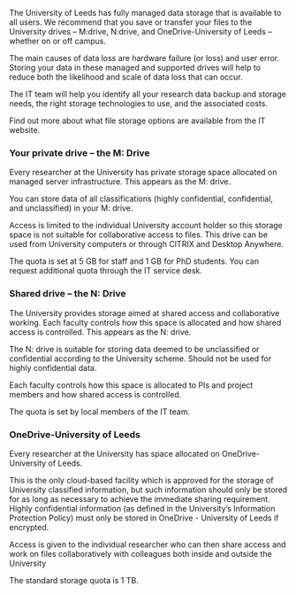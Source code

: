 The University of Leeds has fully managed data storage that is available to all users. We recommend that you save or transfer your files to the University drives – M:drive, N:drive, and OneDrive-University of Leeds – whether on or off campus.

The main causes of data loss are hardware failure (or loss) and user error. Storing your data in these managed and supported drives will help to reduce both the likelihood and scale of data loss that can occur.

The IT team will help you identify all your research data backup and storage needs, the right storage technologies to use, and the associated costs.

Find out more about what file storage options are available from the IT website.

### Your private drive – the M: Drive

Every researcher at the University has private storage space allocated on managed server infrastructure. This appears as the M: drive.

You can store data of all classifications (highly confidential, confidential, and unclassified) in your M: drive.

Access is limited to the individual University account holder so this storage space is not suitable for collaborative access to files. This drive can be used from University computers or through CITRIX and Desktop Anywhere.

The quota is set at 5 GB for staff and 1 GB for PhD students. You can request additional quota through the IT service desk.

### Shared drive – the N: Drive

The University provides storage aimed at shared access and collaborative working.  Each faculty controls how this space is allocated and how shared access is controlled. This appears as the N: drive.

The N: drive is suitable for storing data deemed to be unclassified or confidential according to the University scheme. Should not be used for highly confidential data.

Each faculty controls how this space is allocated to PIs and project members and how shared access is controlled.

The quota is set by local members of the IT team.

### OneDrive-University of Leeds

Every researcher at the University has space allocated on OneDrive-University of Leeds.

This is the only cloud-based facility which is approved for the storage of University classified information, but such information should only be stored for as long as necessary to achieve the immediate sharing requirement. Highly confidential information (as defined in the University’s Information Protection Policy) must only be stored in OneDrive - University of Leeds if encrypted. 

Access is given to the individual researcher who can then share access and work on files collaboratively with colleagues both inside and outside the University

The standard storage quota is 1 TB.
